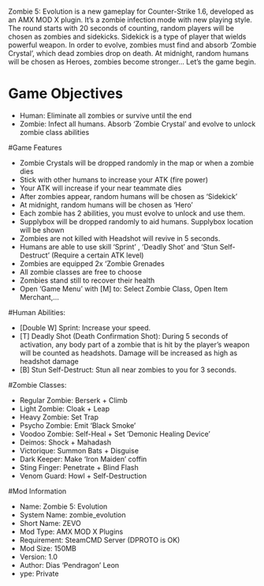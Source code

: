 Zombie 5: Evolution is a new gameplay for Counter-Strike 1.6, developed as an AMX MOD X plugin. It’s a zombie infection mode with new playing style. The round starts with 20 seconds of counting, random players will be chosen as zombies and sidekicks. Sidekick is a type of player that wields powerful weapon. In order to evolve, zombies must find and absorb ‘Zombie Crystal’, which dead zombies drop on death. At midnight, random humans will be chosen as Heroes, zombies become stronger… Let’s the game begin.

# Game Objectives
* Human: Eliminate all zombies or survive until the end
* Zombie: Infect all humans. Absorb ‘Zombie Crystal’ and evolve to unlock zombie class abilities

#Game Features
* Zombie Crystals will be dropped randomly in the map or when a zombie dies
* Stick with other humans to increase your ATK (fire power)
* Your ATK will increase if your near teammate dies
* After zombies appear, random humans will be chosen as ‘Sidekick’
* At midnight, random humans will be chosen as ‘Hero’
* Each zombie has 2 abilities, you must evolve to unlock and use them.
* Supplybox will be dropped randomly to aid humans. Supplybox location will be shown
* Zombies are not killed with Headshot will revive in 5 seconds.
* Humans are able to use skill ‘Sprint’ , ‘Deadly Shot’ and ‘Stun Self-Destruct’ (Require a certain ATK level)
* Zombies are equipped 2x ‘Zombie Grenades
* All zombie classes are free to choose
* Zombies stand still to recover their health
* Open ‘Game Menu’ with [M] to: Select Zombie Class, Open Item Merchant,…


#Human Abilities:
* [Double W] Sprint: Increase your speed.
* [T] Deadly Shot (Death Confirmation Shot): During 5 seconds of activation, any body part of a zombie that is hit by the player’s weapon will be counted as headshots. Damage will be increased as high as headshot damage
* [B] Stun Self-Destruct: Stun all near zombies to you for 3 seconds.


#Zombie Classes:
* Regular Zombie: Berserk + Climb
* Light Zombie: Cloak + Leap
* Heavy Zombie: Set Trap
* Psycho Zombie: Emit ‘Black Smoke’
* Voodoo Zombie: Self-Heal + Set ‘Demonic Healing Device’
* Deimos: Shock + Mahadash
* Victorique: Summon Bats + Disguise
* Dark Keeper: Make ‘Iron Maiden’ coffin
* Sting Finger: Penetrate + Blind Flash
* Venom Guard: Howl + Self-Destruction

#Mod Information
* Name: Zombie 5: Evolution
* System Name: zombie_evolution
* Short Name: ZEVO
* Mod Type: AMX MOD X Plugins
* Requirement: SteamCMD Server (DPROTO is OK)
* Mod Size: 150MB
* Version: 1.0
* Author: Dias ‘Pendragon’ Leon
* ype: Private
